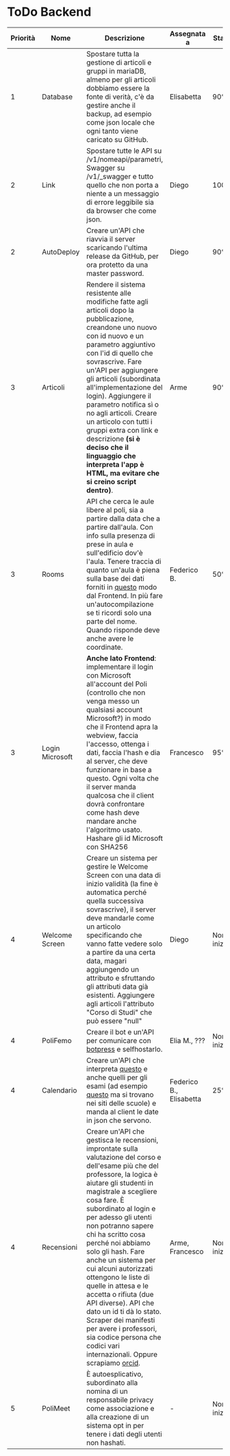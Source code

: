 ﻿# ToDo Backend
| **Priorità** | **Nome** | **Descrizione** | **Assegnata a** | **Status** |
|--|--|--|--|--|
| 1 | Database | Spostare tutta la gestione di articoli e gruppi in mariaDB, almeno per gli articoli dobbiamo essere la fonte di verità, c'è da gestire anche il backup, ad esempio come json locale che ogni tanto viene caricato su GitHub. | Elisabetta | 90% |
| 2 | Link | Spostare tutte le API su /v1/nomeapi/parametri, Swagger su /v1/_swagger e tutto quello che non porta a niente a un messaggio di errore leggibile sia da browser che come json. | Diego | 100% |
| 2 | AutoDeploy | Creare un'API che riavvia il server scaricando l'ultima release da GitHub, per ora protetto da una master password. | Diego | 90% |
| 3 | Articoli | Rendere il sistema resistente alle modifiche fatte agli articoli dopo la pubblicazione, creandone uno nuovo con id nuovo e un parametro aggiuntivo con l'id di quello che sovrascrive. Fare un'API per aggiungere gli articoli (subordinata all'implementazione del login). Aggiungere il parametro notifica sì o no agli articoli. Creare un articolo con tutti i gruppi extra con link e descrizione **(si è deciso che il linguaggio che interpreta l'app è HTML, ma evitare che si creino script dentro)**. | Arme | 90% |
| 3 | Rooms | API che cerca le aule libere al poli, sia a partire dalla data che a partire dall'aula. Con info sulla presenza di prese in aula e sull'edificio dov'è l'aula. Tenere traccia di quanto un'aula è piena sulla base dei dati forniti in [questo](https://preview.redd.it/5y7e53q933r31.jpg?auto=webp&s=af48b9c425762b67c6ff65c031d17bf6c10a329f) modo dal Frontend. In più fare un'autocompilazione se ti ricordi solo una parte del nome. Quando risponde deve anche avere le coordinate. | Federico B. | 50% |
| 3 | Login Microsoft | **Anche lato Frontend**: implementare il login con Microsoft all'account del Poli (controllo che non venga messo un qualsiasi account Microsoft?) in modo che il Frontend apra la webview, faccia l'accesso, ottenga i dati, faccia l'hash e dia al server, che deve funzionare in base a questo. Ogni volta che il server manda qualcosa che il client dovrà confrontare come hash deve mandare anche l'algoritmo usato. Hashare gli id Microsoft con SHA256 | Francesco | 95% |
| 4 | Welcome Screen | Creare un sistema per gestire le Welcome Screen con una data di inizio validità (la fine è automatica perché quella successiva sovrascrive), il server deve mandarle come un articolo specificando che vanno fatte vedere solo a partire da una certa data, magari aggiungendo un attributo e sfruttando gli attributi data già esistenti. Aggiungere agli articoli l'attributo "Corso di Studi" che può essere "null" | Diego | Non iniziato |
| 4 | PoliFemo | Creare il bot e un'API per comunicare con [botpress](https://botpress.com) e selfhostarlo. | Elia M., ??? | Non iniziato |
| 4 | Calendario | Creare un'API che interpreta [questo](https://www.polimi.it/fileadmin/user_upload/Studenti/calendario-accademico/2021-2022/CALENDARIO_2021-2022_2021-07-22.pdf) e anche quelli per gli esami (ad esempio [questo](https://www.ingindinf.polimi.it/fileadmin/appelli_triennali/BOZZA__APPELLI_LT_LEOeBV_estiva_2122_Agg310322.pdf) ma si trovano nei siti delle scuole) e manda al client le date in json che servono. | Federico B., Elisabetta | 25% |
| 4 | Recensioni | Creare un'API che gestisca le recensioni, improntate sulla valutazione del corso e dell'esame più che del professore, la logica è aiutare gli studenti in magistrale a scegliere cosa fare. È subordinato al login e per adesso gli utenti non potranno sapere chi ha scritto cosa perché noi abbiamo solo gli hash. Fare anche un sistema per cui alcuni autorizzati ottengono le liste di quelle in attesa e le accetta o rifiuta (due API diverse). API che dato un id ti dà lo stato. Scraper dei manifesti per avere i professori, sia codice persona che codici vari internazionali. Oppure scrapiamo [orcid](https://orcid.org). | Arme, Francesco | Non iniziato |
| 5 | PoliMeet | È autoesplicativo, subordinato alla nomina di un responsabile privacy come associazione e alla creazione di un sistema opt in per tenere i dati degli utenti non hashati. | - | Non iniziato |
